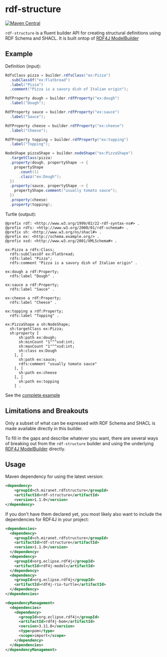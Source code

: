 # rdf-structure

[![Maven Central](https://img.shields.io/maven-central/v/ch.miranet.rdfstructure/rdf-structure.svg?label=Maven%20Central)](https://search.maven.org/artifact/ch.miranet.rdfstructure/rdf-structure)

`rdf-structure` is a fluent builder API for creating structural definitions using RDF Schema and SHACL. It is built ontop of [RDF4J ModelBuilder](https://rdf4j.org/javadoc/latest/org/eclipse/rdf4j/model/util/ModelBuilder.html)


## Example

Definition (input): 

```java
RdfsClass pizza = builder.rdfsClass("ex:Pizza")
  .subClassOf("ex:Flatbread")
  .label("Pizza")
  .comment("Pizza is a savory dish of Italian origin");

RdfProperty dough = builder.rdfProperty("ex:dough")
  .label("Dough");

RdfProperty sauce = builder.rdfProperty("ex:sauce")
  .label("Sauce");

RdfProperty cheese = builder.rdfProperty("ex:cheese")
  .label("Cheese");

RdfProperty topping = builder.rdfProperty("ex:topping")
  .label("Topping");

NodeShape pizzaShape = builder.nodeShape("ex:PizzaShape")
  .targetClass(pizza)
  .property(dough, propertyShape -> {
    propertyShape
      .count(1)
      .clazz("ex:Dough");
  })
  .property(sauce, propertyShape -> {
    propertyShape.comment("usually tomato sauce");
  })
  .property(cheese)
  .property(topping);
```

Turtle (output):

```turtle
@prefix rdf: <http://www.w3.org/1999/02/22-rdf-syntax-ns#> .
@prefix rdfs: <http://www.w3.org/2000/01/rdf-schema#> .
@prefix sh: <http://www.w3.org/ns/shacl#> .
@prefix ex: <http://schema.example.org/> .
@prefix xsd: <http://www.w3.org/2001/XMLSchema#> .

ex:Pizza a rdfs:Class;
  rdfs:subClassOf ex:Flatbread;
  rdfs:label "Pizza";
  rdfs:comment "Pizza is a savory dish of Italian origin" .

ex:dough a rdf:Property;
  rdfs:label "Dough" .

ex:sauce a rdf:Property;
  rdfs:label "Sauce" .

ex:cheese a rdf:Property;
  rdfs:label "Cheese" .

ex:topping a rdf:Property;
  rdfs:label "Topping" .

ex:PizzaShape a sh:NodeShape;
  sh:targetClass ex:Pizza;
  sh:property [
      sh:path ex:dough;
      sh:minCount "1"^^xsd:int;
      sh:maxCount "1"^^xsd:int;
      sh:class ex:Dough
    ], [
      sh:path ex:sauce;
      rdfs:comment "usually tomato sauce"
    ], [
      sh:path ex:cheese
    ], [
      sh:path ex:topping
    ] .
```

See the [complete example](ch.miranet.rdfstructure.samples/src/main/java/samples/PizzaSample.java)


## Limitations and Breakouts

Only a subset of what can be expressed with RDF Schema and SHACL is made available directly in this builder.

To fill in the gaps and describe whatever you want, there are several ways of breaking out from the `rdf-structure` builder and using the underlying [RDF4J ModelBuilder](https://rdf4j.org/javadoc/latest/org/eclipse/rdf4j/model/util/ModelBuilder.html) directly.

## Usage

Maven dependency for using the latest version:

```xml
<dependency>
	<groupId>ch.miranet.rdfstructure</groupId>
	<artifactId>rdf-structure</artifactId>
	<version>1.1.0</version>
</dependency>
```

If you don't have them declared yet, you most likely also want to include the dependencies for RDF4J in your project:

```xml
<dependencies>
  <dependency>
    <groupId>ch.miranet.rdfstructure</groupId>
    <artifactId>rdf-structure</artifactId>
    <version>1.1.0</version>
  </dependency>
  <dependency>
    <groupId>org.eclipse.rdf4j</groupId>
    <artifactId>rdf4j-model</artifactId>
  </dependency>
  <dependency>
    <groupId>org.eclipse.rdf4j</groupId>
    <artifactId>rdf4j-rio-turtle</artifactId>
  </dependency>
</dependencies>

<dependencyManagement>
  <dependencies>
    <dependency>
      <groupId>org.eclipse.rdf4j</groupId>
      <artifactId>rdf4j-bom</artifactId>
      <version>3.11.0</version>
      <type>pom</type>
      <scope>import</scope>
    </dependency>
  </dependencies>
</dependencyManagement>
```
